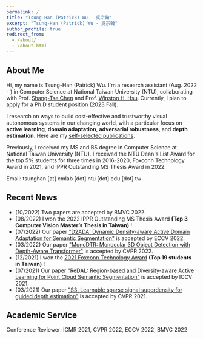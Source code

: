 ```yaml
---
permalink: /
title: "Tsung-Han (Patrick) Wu - 吳宗翰"
excerpt: "Tsung-Han (Patrick) Wu - 吳宗翰"
author_profile: true
redirect_from: 
  - /about/
  - /about.html
---
```


## About Me

Hi, my name is Tsung-Han (Patrick) Wu. I'm a research assistant (Aug. 2022 - ) in Computer Science at National Taiwan University (NTU), collaborating with Prof. [Shang-Tse Chen](https://www.csie.ntu.edu.tw/~stchen/) and Prof. [Winston H. Hsu](https://winstonhsu.info/). Currently, I plan to apply for a Ph.D student position (2023 Fall).

I research on ways to build cost-effective and trustworthy visual autonomous systems in our changing world, with a particular focus on **active learning**, **domain adaptation**, **adversarial robustness**, and **depth estimation**. Here are my [self-selected publications](https://tsunghan-wu.github.io/publications/).

Previously, I received my MS and BS degree in Computer Science at National Taiwan University (NTU). I received the NTU Dean's List Award for the top 5% students for three times in 2016-2020, Foxconn Technology Award in 2021, and IPPR Outstanding MS Thesis Award in 2022.

Email: tsunghan [at] cmlab [dot] ntu [dot] edu [dot] tw

## Recent News

- (10/2022) Two papers are accepted by BMVC 2022.
- (08/2022) I won the 2022 IPPR Outstanding MS Thesis Award **(Top 3 Computer Vision Master’s Thesis in Taiwan)** !
- (07/2022) Our paper ["D2ADA: Dynamic Density-aware Active Domain Adaptation for Semantic Segmentation"](https://arxiv.org/abs/2202.06484) is accepted by ECCV 2022.
- (03/2022) Our paper ["MonoDTR: Monocular 3D Object Detection with Depth-Aware Transformer"](https://arxiv.org/abs/2203.10981) is accepted by CVPR 2022.
- (12/2021) I won the [2021 Foxconn Technology Award](https://www.facebook.com/foxconnscholarship/photos/a.316005262172506/1316061712166851/) **(Top 19 students in Taiwan)** !
- (07/2021) Our paper ["ReDAL: Region-based and Diversity-aware Active Learning for Point Cloud Semantic Segmentation"](https://arxiv.org/abs/2107.11769) is accepted by ICCV 2021.
- (03/2021) Our paper ["S3: Learnable sparse signal superdensity for guided depth estimation"](https://arxiv.org/abs/2103.02396) is accepted by CVPR 2021.

## Academic Service

Conference Reviewer: ICMR 2021, CVPR 2022, ECCV 2022, BMVC 2022
